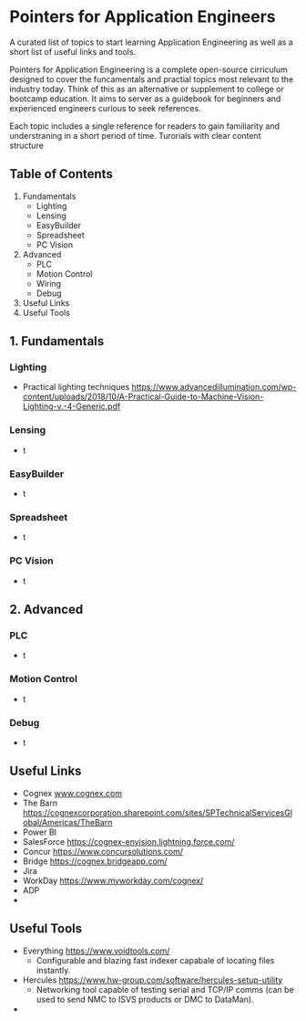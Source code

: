 # Pointers for Application Engineers

A curated list of topics to start learning Application Engineering as well as a short list of useful links and tools.

Pointers for Application Engineering is a complete open-source cirriculum designed to cover the funcamentals and practial topics most relevant to the industry today.  Think of this as an alternative or supplement to college or bootcamp education.  It aims to server as a guidebook for beginners and experienced engineers curious to seek references.

Each topic includes a single reference for readers to gain familiarity and understraning in a short period of time.  Turorials with clear content structure


## Table of Contents
1. Fundamentals
   - Lighting
   - Lensing
   - EasyBuilder
   - Spreadsheet
   - PC Vision
2. Advanced
   - PLC
   - Motion Control
   - Wiring
   - Debug
4. Useful Links
5. Useful Tools

## 1. Fundamentals
### Lighting
- Practical lighting techniques
   https://www.advancedillumination.com/wp-content/uploads/2018/10/A-Practical-Guide-to-Machine-Vision-Lighting-v.-4-Generic.pdf
### Lensing
- t
### EasyBuilder
- t
### Spreadsheet
- t
### PC Vision
- t
  
## 2. Advanced
### PLC
- t
### Motion Control
- t
### Debug
- t


## Useful Links
- Cognex www.cognex.com
- The Barn https://cognexcorporation.sharepoint.com/sites/SPTechnicalServicesGlobal/Americas/TheBarn
- Power BI
- SalesForce https://cognex-envision.lightning.force.com/
- Concur https://www.concursolutions.com/
- Bridge https://cognex.bridgeapp.com/
- Jira
- WorkDay https://www.myworkday.com/cognex/
- ADP
- 

## Useful Tools
- Everything https://www.voidtools.com/
  - Configurable and blazing fast indexer capabale of locating files instantly. 
- Hercules https://www.hw-group.com/software/hercules-setup-utility
  - Networking tool capable of testing serial and TCP/IP comms (can be used to send NMC to ISVS products or DMC to DataMan).
- 
